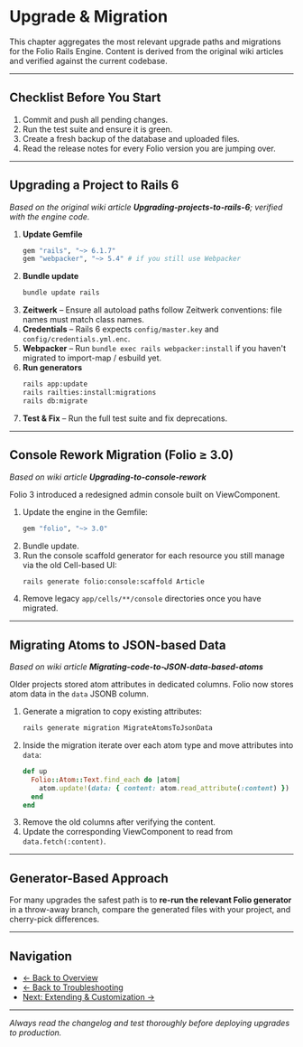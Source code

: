 # Upgrade & Migration

This chapter aggregates the most relevant upgrade paths and migrations for the Folio Rails Engine. Content is derived from the original wiki articles and verified against the current codebase.

---

## Checklist Before You Start

1. Commit and push all pending changes.
2. Run the test suite and ensure it is green.
3. Create a fresh backup of the database and uploaded files.
4. Read the release notes for every Folio version you are jumping over.

---

## Upgrading a Project to Rails 6

*Based on the original wiki article **Upgrading-projects-to-rails-6**; verified with the engine code.*

1. **Update Gemfile**
   ```ruby
   gem "rails", "~> 6.1.7"
   gem "webpacker", "~> 5.4" # if you still use Webpacker
   ```
2. **Bundle update**
   ```sh
   bundle update rails
   ```
3. **Zeitwerk** – Ensure all autoload paths follow Zeitwerk conventions: file names must match class names.
4. **Credentials** – Rails 6 expects `config/master.key` and `config/credentials.yml.enc`.
5. **Webpacker** – Run `bundle exec rails webpacker:install` if you haven't migrated to import-map / esbuild yet.
6. **Run generators**
   ```sh
   rails app:update
   rails railties:install:migrations
   rails db:migrate
   ```
7. **Test & Fix** – Run the full test suite and fix deprecations.

---

## Console Rework Migration (Folio ≥ 3.0)

*Based on wiki article **Upgrading-to-console-rework***

Folio 3 introduced a redesigned admin console built on ViewComponent.

1. Update the engine in the Gemfile:
   ```ruby
   gem "folio", "~> 3.0"
   ```
2. Bundle update.
3. Run the console scaffold generator for each resource you still manage via the old Cell-based UI:
   ```sh
   rails generate folio:console:scaffold Article
   ```
4. Remove legacy `app/cells/**/console` directories once you have migrated.

---

## Migrating Atoms to JSON-based Data

*Based on wiki article **Migrating-code-to-JSON-data-based-atoms***

Older projects stored atom attributes in dedicated columns. Folio now stores atom data in the `data` JSONB column.

1. Generate a migration to copy existing attributes:
   ```sh
   rails generate migration MigrateAtomsToJsonData
   ```
2. Inside the migration iterate over each atom type and move attributes into `data`:
   ```ruby
   def up
     Folio::Atom::Text.find_each do |atom|
       atom.update!(data: { content: atom.read_attribute(:content) })
     end
   end
   ```
3. Remove the old columns after verifying the content.
4. Update the corresponding ViewComponent to read from `data.fetch(:content)`.

---

## Generator-Based Approach

For many upgrades the safest path is to **re-run the relevant Folio generator** in a throw-away branch, compare the generated files with your project, and cherry-pick differences.

---

## Navigation

- [← Back to Overview](overview.md)
- [← Back to Troubleshooting](troubleshooting.md)
- [Next: Extending & Customization →](extending.md)

---

*Always read the changelog and test thoroughly before deploying upgrades to production.* 
